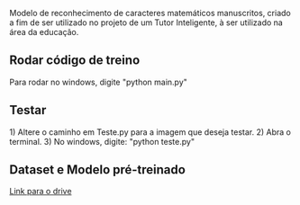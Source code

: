 Modelo de reconhecimento de caracteres matemáticos manuscritos, criado a fim de ser utilizado no projeto de um Tutor Inteligente, à ser utilizado na área da educação.

<h2>Rodar código de treino</h2>
Para rodar no windows, digite "python main.py"

<h2>Testar</h2>
1) Altere o caminho em Teste.py para a imagem que deseja testar.
2) Abra o terminal.
3) No windows, digite: "python teste.py"

<h2>Dataset e Modelo pré-treinado</h2>
<a href=">https://drive.google.com/drive/folders/1NCkfvu4bruAAUm7MHWEfmmp5TPcANPF_?usp=sharing">Link para o drive</a
